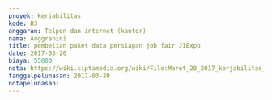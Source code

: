 ```yaml
---
proyek: kerjabilitas
kode: B3
anggaran: Telpon dan internet (kantor)
nama: Anggrahini
title: pembelian paket data persiapan job fair JIExpo
date: 2017-03-20
biaya: 55000
nota: https://wiki.ciptamedia.org/wiki/File:Maret_20_2017_kerjabilitas_B3_paket_data_inok770.jpg
tanggalpelunasan: 2017-03-20
notapelunasan:
---
```

